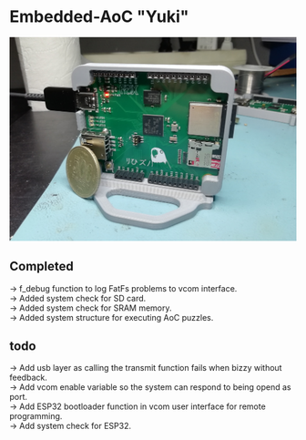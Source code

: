 # Embedded-AoC "Yuki"<br />
![Alt text](https://github.com/JustinVerkade/EmbeddedAoC-2023/blob/8d7cd2562cda0d604a7bd38779a287bdb10c7df2/board.jpg?raw=true "EmbeddedAoC")<br />

## Completed<br />
-> f_debug function to log FatFs problems to vcom interface.<br />
-> Added system check for SD card.<br />
-> Added system check for SRAM memory.<br />
-> Added system structure for executing AoC puzzles.<br />

## todo<br />
-> Add usb layer as calling the transmit function fails when bizzy without feedback.<br />
-> Add vcom enable variable so the system can respond to being opend as port.<br />
-> Add ESP32 bootloader function in vcom user interface for remote programming.<br />
-> Add system check for ESP32.<br />
